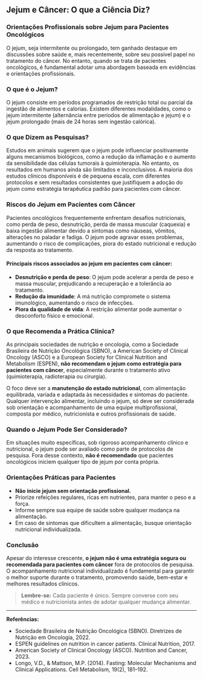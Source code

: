 
## Jejum e Câncer: O que a Ciência Diz?

### Orientações Profissionais sobre Jejum para Pacientes Oncológicos

O jejum, seja intermitente ou prolongado, tem ganhado destaque em discussões sobre saúde e, mais recentemente, sobre seu possível papel no tratamento do câncer. No entanto, quando se trata de pacientes oncológicos, é fundamental adotar uma abordagem baseada em evidências e orientações profissionais.

### O que é o Jejum?

O jejum consiste em períodos programados de restrição total ou parcial da ingestão de alimentos e calorias. Existem diferentes modalidades, como o jejum intermitente (alternância entre períodos de alimentação e jejum) e o jejum prolongado (mais de 24 horas sem ingestão calórica).

### O que Dizem as Pesquisas?

Estudos em animais sugerem que o jejum pode influenciar positivamente alguns mecanismos biológicos, como a redução da inflamação e o aumento da sensibilidade das células tumorais à quimioterapia. No entanto, os resultados em humanos ainda são limitados e inconclusivos. A maioria dos estudos clínicos disponíveis é de pequena escala, com diferentes protocolos e sem resultados consistentes que justifiquem a adoção do jejum como estratégia terapêutica padrão para pacientes com câncer.

### Riscos do Jejum em Pacientes com Câncer

Pacientes oncológicos frequentemente enfrentam desafios nutricionais, como perda de peso, desnutrição, perda de massa muscular (caquexia) e baixa ingestão alimentar devido a sintomas como náuseas, vômitos, alterações no paladar e fadiga. O jejum pode agravar esses problemas, aumentando o risco de complicações, piora do estado nutricional e redução da resposta ao tratamento.

#### Principais riscos associados ao jejum em pacientes com câncer:

- **Desnutrição e perda de peso**: O jejum pode acelerar a perda de peso e massa muscular, prejudicando a recuperação e a tolerância ao tratamento.
- **Redução da imunidade**: A má nutrição compromete o sistema imunológico, aumentando o risco de infecções.
- **Piora da qualidade de vida**: A restrição alimentar pode aumentar o desconforto físico e emocional.

### O que Recomenda a Prática Clínica?

As principais sociedades de nutrição e oncologia, como a Sociedade Brasileira de Nutrição Oncológica (SBNO), a American Society of Clinical Oncology (ASCO) e a European Society for Clinical Nutrition and Metabolism (ESPEN), **não recomendam o jejum como estratégia para pacientes com câncer**, especialmente durante o tratamento ativo (quimioterapia, radioterapia ou cirurgia).

O foco deve ser a **manutenção do estado nutricional**, com alimentação equilibrada, variada e adaptada às necessidades e sintomas do paciente. Qualquer intervenção alimentar, incluindo o jejum, só deve ser considerada sob orientação e acompanhamento de uma equipe multiprofissional, composta por médico, nutricionista e outros profissionais de saúde.

### Quando o Jejum Pode Ser Considerado?

Em situações muito específicas, sob rigoroso acompanhamento clínico e nutricional, o jejum pode ser avaliado como parte de protocolos de pesquisa. Fora desse contexto, **não é recomendado** que pacientes oncológicos iniciem qualquer tipo de jejum por conta própria.

### Orientações Práticas para Pacientes

- **Não inicie jejum sem orientação profissional.**
- Priorize refeições regulares, ricas em nutrientes, para manter o peso e a força.
- Informe sempre sua equipe de saúde sobre qualquer mudança na alimentação.
- Em caso de sintomas que dificultem a alimentação, busque orientação nutricional individualizada.

### Conclusão

Apesar do interesse crescente, **o jejum não é uma estratégia segura ou recomendada para pacientes com câncer** fora de protocolos de pesquisa. O acompanhamento nutricional individualizado é fundamental para garantir o melhor suporte durante o tratamento, promovendo saúde, bem-estar e melhores resultados clínicos.

> **Lembre-se:** Cada paciente é único. Sempre converse com seu médico e nutricionista antes de adotar qualquer mudança alimentar.

---

**Referências:**

- Sociedade Brasileira de Nutrição Oncológica (SBNO). Diretrizes de Nutrição em Oncologia, 2022.
- ESPEN guidelines on nutrition in cancer patients. Clinical Nutrition, 2017.
- American Society of Clinical Oncology (ASCO). Nutrition and Cancer, 2023.
- Longo, V.D., & Mattson, M.P. (2014). Fasting: Molecular Mechanisms and Clinical Applications. Cell Metabolism, 19(2), 181–192.
```
